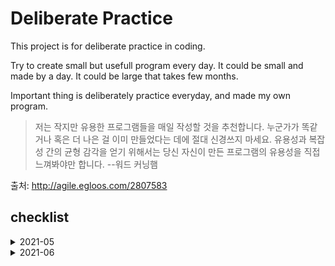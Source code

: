 # Deliberate Practice


This project is for deliberate practice in coding.

Try to create small but usefull program every day. It could be small and made by a day. It could be large that takes few months.

Important thing is deliberately practice everyday, and made my own program.


> 저는 작지만 유용한 프로그램들을 매일 작성할 것을 추천합니다. 누군가가 똑같거나 혹은 더 나은 걸 이미 만들었다는 데에 절대 신경쓰지 마세요. 유용성과 복잡성 간의 균형 감각을 얻기 위해서는 당신 자신이 만든 프로그램의 유용성을 직접 느껴봐야만 합니다. --워드 커닝햄

출처: http://agile.egloos.com/2807583


## checklist




<details>
  <summary>2021-05</summary>
  
- [x] 2021.05.05: [python: chai calculater](./python/chai_calculator/)
- [x] 2021.05.06: start study review project
- [ ] 2021.05.07:
- [x] 2021.05.08: union-set data structure, study-review project
- [x] 2021.05.09: shell script, study-review project
- [ ] 2021.05.10: 
- [ ] 2021.05.11:
- [x] 2021.05.12: study-review project (get_env_data_as_dict with test)
- [ ] 2021.05.13:
- [x] 2021.05.14: [python: study-review project](./python/study_review/)
- [ ] 2021.05.15:
- [ ] 2021.05.16:
- [x] 2021.05.17: [python (exercises4programmers ch01): Basic tip-calculator](./exercises4programmers/ch01/python/)
- [x] 2021.05.18: [python (exercises4programmers ch01): Refactor tip-calculator](./exercises4programmers/ch01/python/)
- [x] 2021.05.19: [nand2tetris: 06. assembler - parser](https://github.com/bartkim0426/nand2tetris/blob/master/projects/06/assembler-python/parser.py)
- [x] 2021.05.20: nand2tetris: 06. assembler - translator (ing)
- [x] 2021.05.21: nand2tetris: 06. assembler - reader
- [x] 2021.05.22: nand2tetris: 06. assembler - assembler (ing)
- [x] 2021.05.23: shell script: read_menu
- [ ] 2021.05.24:
- [ ] 2021.05.25:
- [x] 2021.05.26: toyproject (dailycat)
- [ ] 2021.05.27:
- [x] 2021.05.28: python argparser, nand2tetris: 06. assembler - assembler (ing)
- [ ] 2021.05.29:
- [x] 2021.05.30: shell scripts (loop)
- [x] 2021.05.31: nand2tetris: 06. assembler - basic assembler
</details>


<details>
  <summary>2021-06</summary>
  
- [x] 2021.06.01: exercises4programmers ch02 (python): input and output
- [ ] 2021.06.02: 
- [ ] 2021.06.03: 
- [ ] 2021.06.04: 
- [ ] 2021.06.05: 
- [ ] 2021.06.06: 
- [ ] 2021.06.07: 
- [ ] 2021.06.08: 
- [ ] 2021.06.09: 
- [x] 2021.06.10: exercises4programmers ch03 (python): operations
</details>

